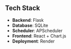 ## Tech Stack
- **Backend**: Flask  
- **Database**: SQLite  
- **Scheduler**: APScheduler  
- **Frontend**: React + Chart.js  
- **Deployment**: Render
